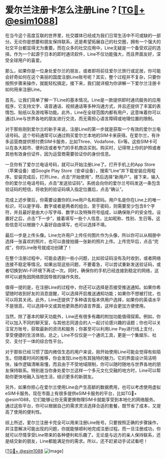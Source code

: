# 爱尔兰注册卡怎么注册Line？[[TG💪+ @esim1088](https://t.me/s/esim1088)]

在当今这个高度互联的世界里，社交媒体已经成为我们日常生活中不可或缺的一部分。无论你是想要和朋友保持联系，还是希望拓展自己的社交圈，拥有一个强大的社交平台都显得尤为重要。而在众多的社交应用中，Line无疑是一个备受欢迎的选择。作为一个起源于日本的即时通讯软件，Line不仅功能强大，而且界面友好，深受全球用户的喜爱。

那么，如果你是一位身处爱尔兰的朋友，或者即将前往爱尔兰旅行或定居，你可能会好奇如何在这个美丽的国度注册Line账号呢？其实，整个过程并不复杂，只要你按照步骤来操作，就能轻松搞定。接下来，我们就详细为你讲解一下爱尔兰注册卡如何用来注册Line。

首先，让我们简单了解一下Line的基本情况。Line是一款提供即时通讯服务的应用程序，它支持文字、语音通话、视频通话等多种沟通方式，并且还提供了丰富的表情包、贴纸以及游戏等功能。此外，Line在全球范围内都有用户，这意味着你可以通过Line与世界各地的朋友进行交流，而无需担心语言障碍或地理位置的限制。

对于那些刚到爱尔兰的新手来说，注册Line的第一步就是获取一个有效的爱尔兰电话号码。这个号码通常可以通过购买爱尔兰本地的SIM卡来获得。在爱尔兰，有许多运营商提供预付费SIM卡服务，比如Three、Vodafone、Eir等。这些SIM卡可以在各大超市、便利店或者专门的手机商店买到。购买时，记得带上你的护照或者其他有效身份证件，因为运营商需要验证你的身份信息。

一旦你有了爱尔兰电话号码，就可以开始注册Line了。打开手机上的App Store（苹果设备）或Google Play Store（安卓设备），搜索“Line”并下载安装应用程序。安装完成后，打开Line，点击“开始使用”，然后选择“新用户”。接下来，输入你的爱尔兰电话号码，点击“发送验证码”。系统会向你的爱尔兰号码发送一条包含验证码的短信，将收到的验证码填入指定位置后，点击“确认”。

完成上述步骤后，你需要设置你的Line用户名和密码。用户名是你在Line上的唯一标识，可以是字母、数字或者是两者的组合。至于密码，则需要至少包含8个字符，并且最好是由大小写字母、数字以及特殊符号组成，以确保账户的安全性。设置好之后，点击“下一步”，接着填写一些个人信息，比如昵称、性别、生日等。这些信息可以根据个人喜好自由填写，也可以选择不填。

最后一步是上传头像。Line允许用户上传任何图片作为头像，所以你可以从相册中选择一张喜欢的照片，也可以直接拍摄一张新的照片上传。上传完毕后，点击“完成”，你的Line账号就成功创建了！

在整个注册过程中，可能会遇到一些小问题，比如验证码没有及时收到，或者网络连接不稳定等情况。如果出现这些问题，不要着急，可以尝试重新发送验证码，或者切换到Wi-Fi环境下再试一次。同时，确保你的手机已经连接到稳定的网络，这样可以避免因网络原因导致的操作失败。

值得一提的是，在注册Line的过程中，你还可以选择是否接受推送通知。如果你希望随时收到好友的消息提醒，可以选择开启推送通知功能；如果你不想被打扰，也可以将其关闭。此外，Line还提供了多种语言版本供用户选择，如果你的英语水平不是很高，可以选择中文或其他更熟悉的语言界面，这样会更加方便使用。

当然，除了基本的聊天功能外，Line还有很多有趣的附加功能值得探索。例如，你可以加入不同的聊天室，与其他志同道合的人一起讨论感兴趣的话题；你也可以关注官方账号，获取最新的资讯和服务；你甚至可以利用Line Pay进行线上支付，享受便捷的生活体验。总之，Line不仅仅是一个通讯工具，更是一个集娱乐、社交、支付于一体的综合性平台。

对于那些已经习惯了国内微信生态的用户来说，刚开始使用Line可能会觉得有些陌生。但随着时间的推移，你会发现Line也有其独特的魅力。它的界面设计简洁明快，操作逻辑清晰易懂，而且由于不受地域限制，你可以随时随地与世界各地的朋友保持联系。特别是当你身处爱尔兰这样一个多元文化交融的地方时，Line可以帮助你更快地融入当地生活，结识更多的新朋友。

另外，如果你担心在爱尔兰使用Line会产生高额的数据费用，也可以考虑使用虚拟eSIM卡服务。现在市面上有很多提供eSIM卡服务的平台，比如TG💪+ @esim1088，它们能够让你无需更换物理SIM卡就能享受到本地化的网络服务。通过这些平台，你可以根据自己的需求灵活选择合适的套餐，既节省了成本，又提高了使用的便利性。

综上所述，爱尔兰注册卡完全可以用来注册Line账号。只要按照正确的步骤操作，并注意解决可能出现的问题，你就能够顺利地完成注册过程。而一旦注册成功，你就可以尽情享受Line带来的各种便利和乐趣了。无论是与远方的亲人保持联系，还是结交新的朋友，Line都能满足你的需求。所以，还不赶紧动手试试看吧！

[[TG💪+ @esim1088](https://t.me/s/esim1088) ![Image](https://i.postimg.cc/4NQfJmqS/Snipaste-2025-05-13-00-14-12.png)]